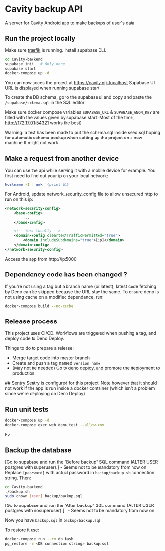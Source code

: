 # Cavity backup API
A server for Cavity Android app to make backups of user's data

## Run the project locally
Make sure [traefik](https://github.com/ninjinskii/traefik) is running.
Install supabase CLI.

```bash
cd Cavity-backend
supabase init   # Only once
supabase start
docker-compose up -d
```

You can now acces the project at https://cavity.njk.localhost
Supabase UI URL is displayed when running supabase start

To create the DB schema, go to the supabase ui and copy and paste the `/supabase/schema.sql` in the SQL editor

Make sure docker compose variables `SUPABASE_URL` & `SUPABASE_ANON_KEY` are filled with the values given by supabase start
(Most of the time, http://172.17.0.1:54321 works the best)

Warning: a test has been made to put the schema.sql inside seed.sql hoping for automatic schema pockup when setting up the project on a new machine
It might not work

## Make a request from another device
You can use the api while serving it with a mobile device for example.
You first need to find out your ip on your local network:

```bash
hostname -I | awk '{print $1}'
```

For Android, update network_security_config file to allow unsecured http to run on this ip:
```xml
<network-security-config>
    <base-config>
        ...
    </base-config>

    <!-- Test locally -->
    <domain-config cleartextTrafficPermitted="true">
        <domain includeSubdomains="true">[ip]</domain>
    </domain-config>
</network-security-config>
```

Access the app from http://ip:5000

## Dependency code has been changed ?
If you're not using a tag but a branch name (or latest), latest code fetching by Deno can be skipped because the URL stay the same.
To ensure deno is not using cache on a modified dependance, run:
```bash
docker-compose build --no-cache
```

## Release process
This project uses CI/CD. Workflows are triggered when pushing a tag, and deploy code to Deno Deploy.

Things to do to prepare a release:
  - Merge target code into master branch
  - Create and push a tag named `version name`
  - (May not be needed) Go to deno deploy, and promote the deployment to production

## Sentry
Sentry is configured for this project.
Note however that it should not work if the app is run inside a docker container 
(which isn't a problem since we're deploying on Deno Deploy)

## Run unit tests
```bash
docker-compose up -d
docker-compose exec web deno test --allow-env
```
Fv
## Backup the database
[Go to supabase and run the "Before backup" SQL command (ALTER USER postgres with superuser).] - Seems not to be mandatory from now on
Replace `[password]` with actual password in `backup/backup.sh` connection string. Then:
```bash
cd Cavity-backend
./backup.sh
sudo chown [user] backup/backup.sql
```

[Go to supabase and run the "After backup" SQL command (ALTER USER postgres with nosuperuser).] ] - Seems not to be mandatory from now on

Now you have `backup.sql` in `backup/backup.sql`

To restore it use:
```bash
docker-compose run --rm db bash
pg_restore -d <DB connection string> backup.sql
```
